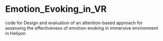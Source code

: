 # Emotion_Evoking_in_VR
code for Design and evaluation of an attention-based approach for assessing the effectiveness of emotion-evoking in immersive environment in Heliyon

